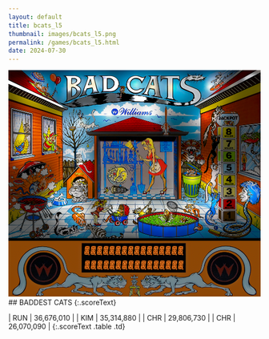```yaml
---
layout: default
title: bcats_l5
thumbnail: images/bcats_l5.png
permalink: /games/bcats_l5.html
date: 2024-07-30
---
```


<img src="../images/bcats_l5.png" class="gameThumbnail img-fluid mx-auto align-middle">
## BADDEST CATS
{:.scoreText}

| RUN | 36,676,010 | 
| KIM | 35,314,880 | 
| CHR | 29,806,730 | 
| CHR | 26,070,090 | 
{:.scoreText .table .td}
